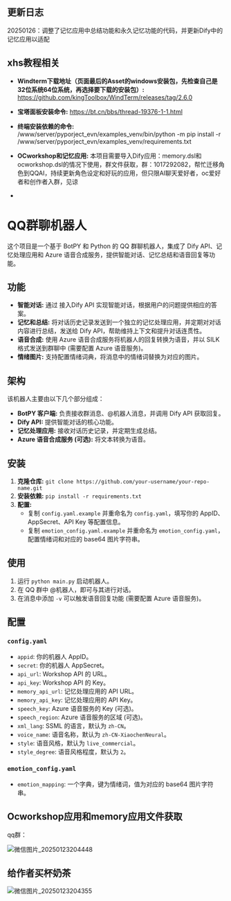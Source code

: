 ## 更新日志
20250126：调整了记忆应用中总结功能和永久记忆功能的代码，并更新Dify中的记忆应用以适配

## xhs教程相关
* **Windterm下载地址（页面最后的Asset的windows安装包，先检查自己是32位系统64位系统，再选择要下载的安装包）:** https://github.com/kingToolbox/WindTerm/releases/tag/2.6.0
* **宝塔面板安装命令:** https://bt.cn/bbs/thread-19376-1-1.html
* **终端安装依赖的命令:** /www/server/pyporject_evn/examples_venv/bin/python -m pip install -r /www/server/pyporject_evn/examples_venv/requirements.txt
* **OCworkshop和记忆应用:** 本项目需要导入Dify应用：memory.dsl和ocworkshop.dsl的情况下使用，群文件获取，群：1017292082，帮忙迁移角色到QQAI，持续更新角色设定和好玩的应用，但只限AI聊天爱好者，oc爱好者和创作者入群，见谅

* 
# QQ群聊机器人

这个项目是一个基于 BotPY 和 Python 的 QQ 群聊机器人，集成了 Dify API、记忆处理应用和 Azure 语音合成服务，提供智能对话、记忆总结和语音回复等功能。

## 功能

* **智能对话:** 通过 接入Dify API 实现智能对话，根据用户的问题提供相应的答案。
* **记忆和总结:**  将对话历史记录发送到一个独立的记忆处理应用，并定期对对话内容进行总结，发送给 Dify API，帮助维持上下文和提升对话连贯性。
* **语音合成:**  使用 Azure 语音合成服务将机器人的回复转换为语音，并以 SILK 格式发送到群聊中 (需要配置 Azure 语音服务)。
* **情绪图片:** 支持配置情绪词典，将消息中的情绪词替换为对应的图片。

## 架构

该机器人主要由以下几个部分组成：

* **BotPY 客户端:** 负责接收群消息、@机器人消息，并调用 Dify API 获取回复。
* **Dify API:** 提供智能对话的核心功能。
* **记忆处理应用:** 接收对话历史记录，并定期生成总结。
* **Azure 语音合成服务 (可选):** 将文本转换为语音。

## 安装

1.  **克隆仓库:** `git clone https://github.com/your-username/your-repo-name.git`
2.  **安装依赖:** `pip install -r requirements.txt`
3.  **配置:**
    *   复制 `config.yaml.example` 并重命名为 `config.yaml`，填写你的 AppID、AppSecret、API Key 等配置信息。
    *   复制 `emotion_config.yaml.example` 并重命名为 `emotion_config.yaml`，配置情绪词和对应的 base64 图片字符串。

## 使用

1.  运行 `python main.py` 启动机器人。
2.  在 QQ 群中 @机器人，即可与其进行对话。
3.  在消息中添加 `-v` 可以触发语音回复功能 (需要配置 Azure 语音服务)。

## 配置

### `config.yaml`

*   `appid`: 你的机器人 AppID。
*   `secret`: 你的机器人 AppSecret。
*   `api_url`: Workshop API 的 URL。
*   `api_key`: Workshop API 的 Key。
*   `memory_api_url`: 记忆处理应用的 API URL。
*   `memory_api_key`: 记忆处理应用的 API Key。
*   `speech_key`: Azure 语音服务的 Key (可选)。
*   `speech_region`: Azure 语音服务的区域 (可选)。
*   `xml_lang`: SSML 的语言，默认为 `zh-CN`。
*   `voice_name`:  语音名称，默认为 `zh-CN-XiaochenNeural`。
*   `style`:  语音风格，默认为 `live_commercial`。
*   `style_degree`: 语音风格程度，默认为 `2`。



### `emotion_config.yaml`

*   `emotion_mapping`:  一个字典，键为情绪词，值为对应的 base64 图片字符串。

## Ocworkshop应用和memory应用文件获取

qq群：

![微信图片_20250123204448](https://github.com/user-attachments/assets/24b3f43b-3fb3-4e3b-bdfa-c8aa800e58ee)

## 给作者买杯奶茶

![微信图片_20250123204355](https://github.com/user-attachments/assets/090ede99-669a-4ab4-9e60-5deaf4a95569)
